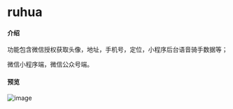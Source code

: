 # ruhua

#### 介绍

功能包含微信授权获取头像，地址，手机号，定位，小程序后台语音骑手数据等；

微信小程序端，微信公众号端。
 



#### 预览
![image](https://github.com/baok1592/wx_auth/raw/master/h5.png)

